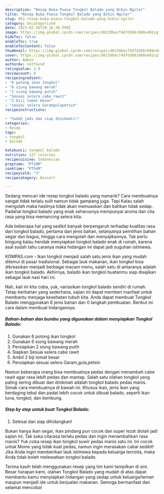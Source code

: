 ```yaml
---
description: "Resep Buka Puasa Tongkol Balado yang Bikin Ngiler"
title: "Resep Buka Puasa Tongkol Balado yang Bikin Ngiler"
slug: 961-resep-buka-puasa-tongkol-balado-yang-bikin-ngiler
category: Uncategorized
date: 2023-02-26T19:16:30.599Z
image: https://img-global.cpcdn.com/recipes/d6139becf4dfd368/680x482cq70/tongkol-balado-foto-resep-utama.jpg
hideToc: false
enableToc: true
enableTocContent: false
thumbnail: https://img-global.cpcdn.com/recipes/d6139becf4dfd368/680x482cq70/tongkol-balado-foto-resep-utama.jpg
cover: https://img-global.cpcdn.com/recipes/d6139becf4dfd368/680x482cq70/tongkol-balado-foto-resep-utama.jpg
author: Admin
authorAv: notfound
ratingvalue: 3.9
reviewcount: 9
recipeingredient:
- "6 potong ikan tongkol"
- "6 siung bawang merah"
- "2 siung bawang putih"
- "Sesuai selera cabe rawit"
- "2 biji tomat besar"
- "sesuai selera Garamgulapetsin"
recipeinstructions:

- "Sudah jadi dan siap dinikmati!"
categories:
- Resep
tags:
- tongkol
- balado

katakunci: tongkol balado 
nutrition: 127 calories
recipecuisine: Indonesian
preptime: "PT10M"
cooktime: "PT54M"
recipeyield: "3"
recipecategory: Dessert

---
```



Sedang mencari ide resep tongkol balado yang menarik? Cara membuatnya sangat tidak terlalu sulit namun tidak gampang juga. Tapi Kalau salah mengolah maka hasilnya tidak akan memuaskan dan bahkan tidak sedap. Padahal tongkol balado yang enak seharusnya mempunyai aroma dan cita rasa yang bisa memancing selera kita.


Ada beberapa hal yang sedikit banyak berpengaruh terhadap kualitas rasa dari tongkol balado, pertama dari jenis bahan, selanjutnya pemilihan bahan segar dan bagus, hingga cara mengolah dan menyajikannya. Tak perlu bingung kalau hendak menyiapkan tongkol balado enak di rumah, karena asal sudah tahu caranya maka hidangan ini dapat jadi suguhan istimewa.

KOMPAS.com - Ikan tongkol menjadi salah satu jenis ikan yang mudah ditemui di pasar tradisional. Sebagai lauk makanan, ikan tongkol bisa dikreasikan menjadi berbagai macam menu, salah satu di antaranya adalah ikan tongkol balado. Akhirnya, balado ikan tongkol buatanmu siap disajikan sebagai lauk nasi hari ini.


Nah, kali ini kita coba, yuk, variasikan tongkol balado sendiri di rumah. Tetap berbahan yang sederhana, sajian ini dapat memberi manfaat untuk membantu menjaga kesehatan tubuh kita. Anda dapat membuat Tongkol Balado menggunakan 6 jenis bahan dan 0 langkah pembuatan. Berikut ini cara dalam membuat hidangannya.

<!--inarticleads1-->

##### Bahan-bahan dan bumbu yang digunakan dalam menyiapkan Tongkol Balado:

1. Gunakan 6 potong ikan tongkol
1. Gunakan 6 siung bawang merah
1. Persiapkan 2 siung bawang putih
1. Siapkan Sesuai selera cabe rawit
1. Ambil 2 biji tomat besar
1. Persiapkan sesuai selera Garam,gula,petsin


Namun beberapa orang bisa membuatnya pedas dengan menambah cabe rawit agar rasa lebih pedas dan mantap. Salah satu olahan tongkol yang paling sering dibuat dan dinikmati adalah tongkol balado pedas manis. Simak cara membuatnya di bawah ini. Khusus ikan, jenis ikan yang berdaging tebal dan padat lebih cocok untuk dibuat balado, seperti ikan tuna, tongkol, dan kembung. 

<!--inarticleads2-->

##### Step by step untuk buat Tongkol Balado:


1. Selesai dan siap dihidangkan!

Bukan hanya ikan segar, ikan pindang pun cocok dan super lezat diolah jadi sajian ini. Tak suka citarasa terlalu pedas dan ingin menambahkan rasa manis? Yuk coba resep ikan tongkol suwir pedas manis satu ini. Ini cocok untuk Moms yang tidak kuat pedas, namun ingin merasakan cabai sedikit! Jika Anda ingin memberikan lauk istimewa kepada keluarga tercinta, maka Anda tidak boleh melewatkan tongkol balado. 

Terima kasih telah menggunakan resep yang tim kami tampilkan di sini. Besar harapan kami, olahan Tongkol Balado yang mudah di atas dapat membantu kamu menyiapkan hidangan yang sedap untuk keluarga/teman maupun menjadi ide untuk berjualan makanan. Semoga bermanfaat dan selamat mencoba!
